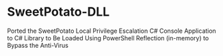 # SweetPotato-DLL
Ported the SweetPotato Local Privilege Escalation C# Console Application to C# Library to Be Loaded Using PowerShell Reflection (in-memory) to Bypass the Anti-Virus
